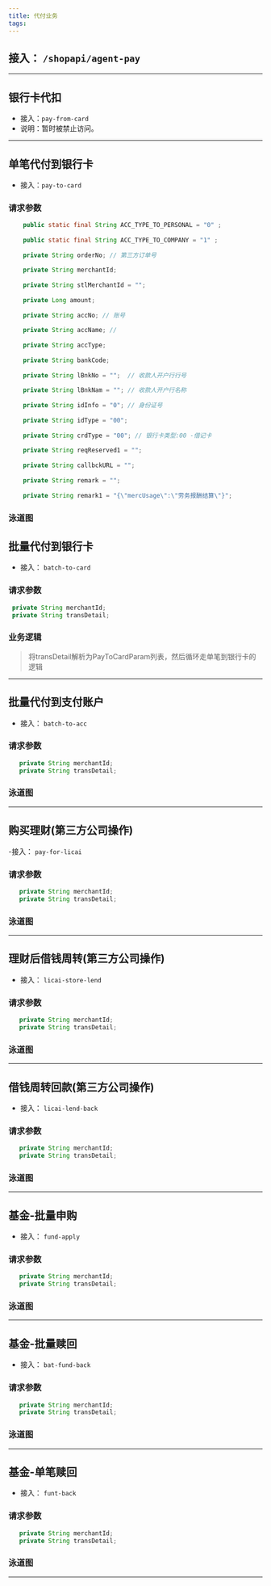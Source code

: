 ```yaml
---
title: 代付业务
tags:
---
```


## 接入： `/shopapi/agent-pay`

---

## 银行卡代扣 
- 接入：`pay-from-card` 
- 说明：暂时被禁止访问。
---

## 单笔代付到银行卡
- 接入：`pay-to-card`
### 请求参数
```java
    public static final String ACC_TYPE_TO_PERSONAL = "0" ;
    
    public static final String ACC_TYPE_TO_COMPANY = "1" ;
    
    private String orderNo; // 第三方订单号
    
    private String merchantId;
    
    private String stlMerchantId = "";
    
    private Long amount;
    
    private String accNo; // 账号
    
    private String accName; //
    
    private String accType;
    
    private String bankCode;
    
    private String lBnkNo = "";  // 收款人开户行行号
    
    private String lBnkNam = ""; // 收款人开户行名称
    
    private String idInfo = "0"; // 身份证号
    
    private String idType = "00";
    
    private String crdType = "00"; // 银行卡类型:00 -借记卡
    
    private String reqReserved1 = "";
    
    private String callbckURL = "";
    
    private String remark = "";
    
    private String remark1 = "{\"mercUsage\":\"劳务报酬结算\"}";
```
### 泳道图


## 批量代付到银行卡
- 接入： `batch-to-card`
### 请求参数
```java
 private String merchantId;
 private String transDetail;
```
### 业务逻辑
> 将transDetail解析为PayToCardParam列表，然后循环走单笔到银行卡的逻辑
---

## 批量代付到支付账户
- 接入： `batch-to-acc`
### 请求参数
```java
   private String merchantId;
   private String transDetail;
```
### 泳道图

---

## 购买理财(第三方公司操作)
-接入： `pay-for-licai`
### 请求参数
```java
   private String merchantId;
   private String transDetail;
```
### 泳道图

---

## 理财后借钱周转(第三方公司操作)
- 接入： `licai-store-lend`
### 请求参数
```java
   private String merchantId;
   private String transDetail;
```
### 泳道图

---

## 借钱周转回款(第三方公司操作)
- 接入： `licai-lend-back`
### 请求参数
```java
   private String merchantId;
   private String transDetail;
```
### 泳道图

---

## 基金-批量申购
- 接入： `fund-apply`
### 请求参数
```java
   private String merchantId;
   private String transDetail;
```
### 泳道图

---

## 基金-批量赎回
- 接入： `bat-fund-back`
### 请求参数
```java
   private String merchantId;
   private String transDetail;
```
### 泳道图

---

## 基金-单笔赎回
- 接入： `funt-back`
### 请求参数
```java
   private String merchantId;
   private String transDetail;
```
### 泳道图

---

